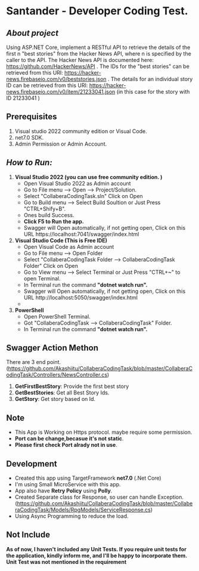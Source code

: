 #  Santander - Developer Coding Test.

## _About project_
Using ASP.NET Core, implement a RESTful API to retrieve the details of the first n "best stories" from the Hacker News API, where n is specified by the caller to the API. The Hacker News API is documented here: https://github.com/HackerNews/API . 
The IDs for the "best stories" can be retrieved from this URI: https://hacker-news.firebaseio.com/v0/beststories.json . 
The details for an individual story ID can be retrieved from this URI: https://hacker-news.firebaseio.com/v0/item/21233041.json (in this case for the story with ID 21233041 ) 
## Prerequisites
1. Visual studio 2022 community edition or Visual Code.
2.  net7.0 SDK.
3. Admin Permission or Admin Account.

## _How to Run:_
1. **Visual Studio 2022 (you can use free community edition. )**
	- Open Visual Studio 2022 as Admin account
	- Go to File menu --> Open --> Project/Solution.
	- Select "CollaberaCodingTask.sln" Click on Open
	- Go to Build menu --> Select Build Soultion or Just Press "CTRL+Shify+B".
	- Ones build Success.
	- **Click F5 to Run the app.**
	- Swagger will Open automatically, if not getting open, Click on this URL https://localhost:7041/swagger/index.html
2. **Visual Studio Code (This is Free IDE)**
	- Open Visual Code as Admin account
	- Go to File menu --> Open Folder
	- Select "CollaberaCodingTask Folder --> CollaberaCodingTask Folder" Click on Open
	- Go to View menu --> Select Terminal or Just Press "CTRL+~" to open Terminal.
	- In Terminal run the command **"dotnet watch run".**
	- Swagger will Open automatically, if not getting open, Click on this URL http://localhost:5050/swagger/index.html
	- 
3. **PowerShell**
    - Open PowerShell Terminal.
    - Got "CollaberaCodingTask --> CollaberaCodingTask" Folder.
    - In Terminal run the command **"dotnet watch run".**

## Swagger Action Methon
There are 3 end point. (https://github.com/Akashjitu/CollaberaCodingTask/blob/master/CollaberaCodingTask/Controllers/NewsController.cs)
1. **GetFirstBestStory**: Provide the first best story
2. **GetBestStories**: Get all Best Story Ids.
3. **GetStory**: Get story based on Id.

## Note
- This App is Working on Https protocol. maybe require some permission.
- **Port can be change,becasue it's not static**.
- **Please first check Port alrady not in use**.
## Development
- Created this app using TargetFramework **net7.0** (.Net Core) 
- I'm using Small MicroService with this app.
- App also have **Retry Policy** using **Polly**. 
- Created Separate class for Response, so user can handle Exception.(https://github.com/Akashjitu/CollaberaCodingTask/blob/master/CollaberaCodingTask/Models/RpgModels/ServiceResponse.cs)
- Using Async Programming to reduce the load.

## Not Include 
**As of now, I haven't included any Unit Tests. If you require unit tests for the application, kindly inform me, and I'll be happy to incorporate them.**
**Unit Test was not mentioned in the requirement**



